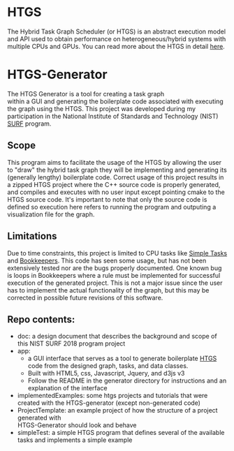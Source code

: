 # HTGS 
The Hybrid Task Graph Scheduler (or HTGS) is an abstract execution model and API used to obtain 
performance on heterogeneous/hybrid systems with multiple CPUs and GPUs. You can read more 
about the HTGS in detail [here](https://pages.nist.gov/HTGS/). 

# HTGS-Generator

The HTGS Generator is a tool for creating a task graph   
within a GUI and generating the boilerplate code associated with executing the graph using 
the HTGS. This project was developed during my participation in the National Institute of 
Standards and Technology (NIST) [SURF](https://www.nist.gov/surf) program. 

## Scope
This program aims to facilitate the usage of the HTGS by allowing the user to 
"draw" the hybrid task graph they will be implementing and generating its 
(generally lengthy) boilerplate code. Correct usage of this project results in a zipped 
HTGS project where the C++ source code is properly generated, and compiles and executes with 
no user input except pointing cmake to the HTGS source code. It's important to note that only 
the source code is defined so execution here refers to running the program and outputing a 
visualization file for the graph. 

## Limitations 
Due to time constraints, this project is limited to CPU tasks like 
[Simple Tasks](https://pages.nist.gov/HTGS/doxygen/classhtgs_1_1_i_task.html) and 
[Bookkeepers](https://pages.nist.gov/HTGS/doxygen/classhtgs_1_1_bookkeeper.html). This code has
seen some usage, but has not been extensively tested nor are the bugs properly documented. 
One known bug is loops in Bookkeepers where a rule must be implemented for successful 
execution of the generated project. This is not a major issue since the user has to implement 
the actual functionality of the graph, but this may be corrected in possible future revisions of 
this software. 

## Repo contents:
* doc: a design document that describes the background and scope of this NIST SURF 2018 
program project
* app: 
    * a GUI interface that serves as a tool to generate boilerplate 
    [HTGS](https://github.com/usnistgov/HTGS) code from the designed graph, tasks, and 
    data classes.  
    * Built with HTML5, css, Javascript, Jquery, and d3js v3  
    * Follow the README in the generator directory for instructions and an explanation 
    of the interface
* implementedExamples: some htgs projects and tutorials that were created with the HTGS-generator 
(except non-generated code)
* ProjectTemplate: an example project of how the structure of a project generated with  
HTGS-Generator should look and behave
* simpleTest: a simple HTGS program that defines several of the available tasks and 
implements a simple example


